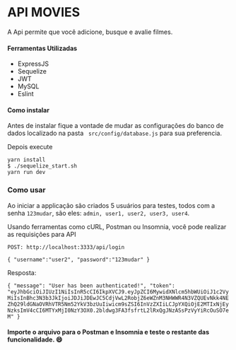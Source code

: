# API MOVIES

A Api permite que você adicione, busque e avalie filmes.

#### Ferramentas Utilizadas

 - ExpressJS
 - Sequelize
 - JWT
 - MySQL
 - Eslint

 
#### Como instalar


Antes de instalar fique a vontade de mudar as configurações do banco de dados localizado na pasta ``` src/config/database.js``` para sua preferencia.

Depois execute 

```
yarn install
$ ./sequelize_start.sh
yarn run dev
```

### Como usar

Ao iniciar a applicação são criados 5 usuários para testes, todos com a senha `123mudar`, são eles: `admin, user1, user2, user3, user4`.

Usando ferramentas como cURL, Postman ou Insomnia, você pode realizar as requisições para API

`POST: http://localhost:3333/api/login`

`{
	"username":"user2",
	"password":"123mudar"
}`

Resposta: 

`{
  "message": "User has been authenticated!",
  "token": "eyJhbGciOiJIUzI1NiIsInR5cCI6IkpXVCJ9.eyJpZCI6MywidXNlcm5hbWUiOiJ1c2VyMiIsInBhc3N3b3JkIjoiJDJiJDEwJC5CdjVwL2RobjZ6eWZnM3NHWWR4N3VZQUEvNkk4NEZhQ29ldGNaOVRhVTR5Nm52YkV3bzUuIiwicm9sZSI6InVzZXIiLCJpYXQiOjE2MTIxNjEyNzksImV4cCI6MTYxMjI0NzY3OX0.2bldwg3FA3fsfrtL2lRxQgJNzASsPzVyYiRcOuSO7eM"
}`

#### Importe o arquivo para o Postman e Insomnia e teste o restante das funcionalidade. :smile:	
